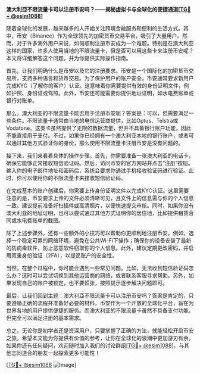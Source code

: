 **澳大利亞不限流量卡可以注册币安吗？——揭秘虚拟卡与全球化的便捷通道[[TG💪+ @esim1088](https://t.me/s/esim1088)]**

随着全球化的发展，越来越多的人开始关注跨境金融服务和便利的生活方式。其中，币安（Binance）作为全球领先的加密货币交易平台，吸引了大量用户。然而，对于许多海外用户来说，如何顺利注册币安成为一个难题。特别是在澳大利亚这样的国家，许多人使用当地的不限流量卡，但是否可以用这些卡来注册币安呢？本文将详细解答这个问题，并为你提供实际操作指南。

首先，让我们明确什么是币安以及它的注册要求。币安是一个国际化的加密货币交易所，支持多种语言和货币交易。为了保护用户的账户安全，币安通常要求新用户完成KYC（了解你的客户）认证。这意味着你需要提供有效的身份证明文件，例如护照、身份证或驾照。此外，币安还可能需要你提供地址证明，如水电费账单或银行对账单。

那么，澳大利亚的不限流量卡能否用于注册币安呢？答案是：可以，但需要满足一些条件。不限流量卡通常由当地的电信运营商提供，比如Optus、Telstra或Vodafone。这类卡虽然提供了无限的数据流量，但并不具备银行账户功能，因此不能直接用于支付。不过，如果你已经拥有一个澳大利亚本地的银行账户，或者可以通过其他方式验证你的身份，那么使用不限流量卡注册币安是没有问题的。

接下来，我们来看看具体的操作步骤。首先，你需要准备一张澳大利亚的电话卡，确保它能够正常接收短信验证码。然后，访问币安的官方网站并点击“注册”按钮。输入你的电子邮件地址和密码后，系统会要求你通过手机接收验证码进行验证。此时，你可以使用你的不限流量卡来接收短信验证码。

在完成基本的账户创建后，你需要上传身份证明文件以完成KYC认证。这里需要注意的是，币安要求上传的文件必须清晰可见，且文件上的信息需与你的个人信息一致。建议提前准备好扫描件或高清照片，以便快速提交审核。同时，如果你没有澳大利亚的地址证明，也可以尝试通过其他方式证明你的居住地，比如提供租赁合同或水电费账单的截图。

除了上述步骤外，还有一些额外的小技巧可以帮助你更顺利地注册币安。例如，选择一个稳定可靠的网络环境，避免在公共Wi-Fi下操作；确保你的设备安装了最新的防病毒软件，防止恶意软件窃取你的个人信息。此外，建议定期更改密码，并启用双重身份验证（2FA），以提高账户的安全性。

当然，在整个过程中，你可能会遇到一些常见问题。比如，无法收到短信验证码怎么办？这时可以尝试切换到其他运营商的网络，或者联系客服寻求帮助。另外，如果发现自己的账户被锁定，也不要慌张，按照提示逐步解决问题即可。

最后，让我们回到主题：澳大利亞不限流量卡可以注册币安吗？答案是肯定的，只要遵循正确的流程并准备好必要的材料。币安作为一个开放的全球化平台，旨在为世界各地的用户提供便捷的服务。而澳大利亚的不限流量卡虽然不具备支付功能，但完全可以满足注册的基本需求。

总之，无论你是初学者还是资深用户，只要掌握了正确的方法，就能轻松开启币安之旅。希望本文能为你提供有价值的参考，让你在全球化的浪潮中更加游刃有余。如果你还有任何疑问，欢迎随时加入我们的讨论群组[[TG💪+ @esim1088](https://t.me/s/esim1088)]，与其他志同道合的朋友一起探索更多可能性！

[[TG💪+ @esim1088](https://t.me/s/esim1088) ![Image](https://i.postimg.cc/4NQfJmqS/Snipaste-2025-05-13-00-14-12.png)]